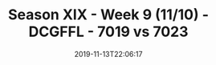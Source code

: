 ---
title: Season XIX - Week 9 (11/10) - DCGFFL - 7019 vs 7023
teams_score:
- team: 7019
  score: 28
- team: 7023
  score: 38
mvp: Matt, James
game-ball: Mike, Jack
sportsperson: Matt, John
season: 19
week: 9
date: '2019-11-13T22:06:17'
pageid: season-xix-week-9-11-10-7019-vs-7023
---